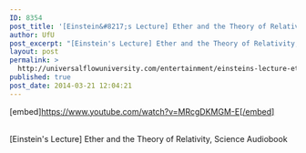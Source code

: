 ```yaml
---
ID: 8354
post_title: '[Einstein&#8217;s Lecture] Ether and the Theory of Relativity, Science'
author: UfU
post_excerpt: "[Einstein's Lecture] Ether and the Theory of Relativity, Science Audiobook"
layout: post
permalink: >
  http://universalflowuniversity.com/entertainment/einsteins-lecture-ether-and-the-theory-of-relativity-science/
published: true
post_date: 2014-03-21 12:04:21
---
```

[embed]https://www.youtube.com/watch?v=MRcgDKMGM-E[/embed]</br></br>
<p>[Einstein's Lecture] Ether and the Theory of Relativity, Science Audiobook</p>